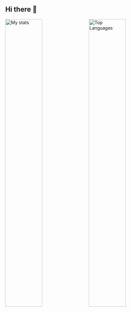## Hi there 👋


<img alt="My stats" align="left" width="48%" src="https://github-readme-stats.vercel.app/api?username=SkyActive23&show_icons=true&theme=radical" />


<img alt="Top Languages" align="right" width="48%" src="https://github-readme-stats.vercel.app/api/top-langs/?username=SkyActive23&layout=compact&theme=radical" />

<!--
**SkyActive23/SkyActive23** is a ✨ _special_ ✨ repository because its `README.md` (this file) appears on your GitHub profile.

Here are some ideas to get you started:

- 🔭 I’m currently working on ...
- 🌱 I’m currently learning ...
- 👯 I’m looking to collaborate on ...
- 🤔 I’m looking for help with ...
- 💬 Ask me about ...
- 📫 How to reach me: ...
- 😄 Pronouns: ...
- ⚡ Fun fact: ...
-->
